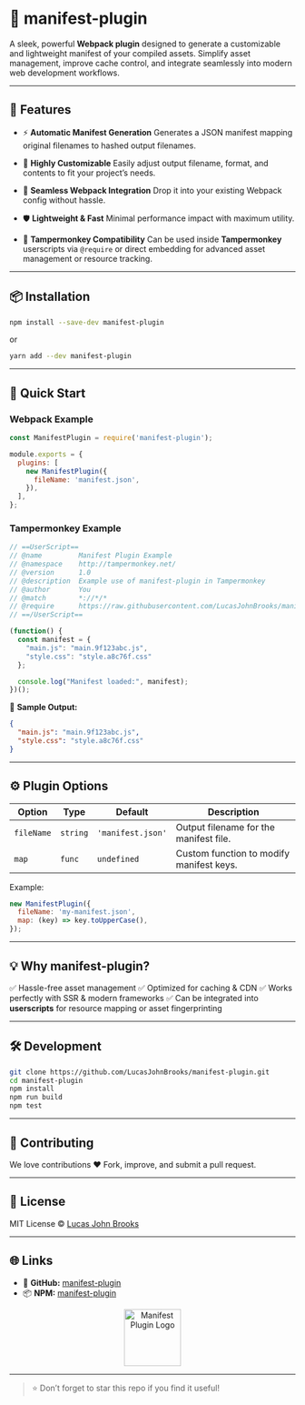 # 🚀 manifest-plugin

A sleek, powerful **Webpack plugin** designed to generate a customizable and lightweight manifest of your compiled assets. Simplify asset management, improve cache control, and integrate seamlessly into modern web development workflows.

---

## 🌟 Features

* ⚡ **Automatic Manifest Generation**
  Generates a JSON manifest mapping original filenames to hashed output filenames.

* 🎨 **Highly Customizable**
  Easily adjust output filename, format, and contents to fit your project’s needs.

* 🔗 **Seamless Webpack Integration**
  Drop it into your existing Webpack config without hassle.

* 🛡️ **Lightweight & Fast**
  Minimal performance impact with maximum utility.

* 🐒 **Tampermonkey Compatibility**
  Can be used inside **Tampermonkey** userscripts via `@require` or direct embedding for advanced asset management or resource tracking.

---

## 📦 Installation

```bash
npm install --save-dev manifest-plugin
```

or

```bash
yarn add --dev manifest-plugin
```

---

## 🚀 Quick Start

### Webpack Example

```js
const ManifestPlugin = require('manifest-plugin');

module.exports = {
  plugins: [
    new ManifestPlugin({
      fileName: 'manifest.json',
    }),
  ],
};
```

### Tampermonkey Example

```javascript
// ==UserScript==
// @name         Manifest Plugin Example
// @namespace    http://tampermonkey.net/
// @version      1.0
// @description  Example use of manifest-plugin in Tampermonkey
// @author       You
// @match        *://*/*
// @require      https://raw.githubusercontent.com/LucasJohnBrooks/manifest-plugin/refs/heads/main/manifestsupport.js
// ==/UserScript==

(function() {
  const manifest = {
    "main.js": "main.9f123abc.js",
    "style.css": "style.a8c76f.css"
  };

  console.log("Manifest loaded:", manifest);
})();
```

📄 **Sample Output:**

```json
{
  "main.js": "main.9f123abc.js",
  "style.css": "style.a8c76f.css"
}
```

---

## ⚙️ Plugin Options

| Option     | Type     | Default           | Description                              |
| ---------- | -------- | ----------------- | ---------------------------------------- |
| `fileName` | `string` | `'manifest.json'` | Output filename for the manifest file.   |
| `map`      | `func`   | `undefined`       | Custom function to modify manifest keys. |

Example:

```js
new ManifestPlugin({
  fileName: 'my-manifest.json',
  map: (key) => key.toUpperCase(),
});
```

---

## 💡 Why manifest-plugin?

✅ Hassle-free asset management
✅ Optimized for caching & CDN
✅ Works perfectly with SSR & modern frameworks
✅ Can be integrated into **userscripts** for resource mapping or asset fingerprinting

---

## 🛠 Development

```bash
git clone https://github.com/LucasJohnBrooks/manifest-plugin.git
cd manifest-plugin
npm install
npm run build
npm test
```

---

## 🙌 Contributing

We love contributions ❤️
Fork, improve, and submit a pull request.

---

## 📄 License

MIT License © [Lucas John Brooks](https://github.com/LucasJohnBrooks)

---

## 🌐 Links

* 🔗 **GitHub:** [manifest-plugin](https://github.com/LucasJohnBrooks/manifest-plugin)
* 📦 **NPM:** [manifest-plugin](https://www.npmjs.com/package/manifest-plugin)

<p align="center">
  <img src="https://raw.githubusercontent.com/LucasJohnBrooks/manifest-plugin/main/logo.png" alt="Manifest Plugin Logo" width="100"/>
</p>

---

> ⭐ Don’t forget to star this repo if you find it useful!
